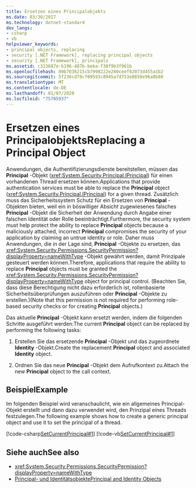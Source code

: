 ```yaml
---
title: Ersetzen eines Principalobjekts
ms.date: 03/30/2017
ms.technology: dotnet-standard
dev_langs:
- csharp
- vb
helpviewer_keywords:
- principal objects, replacing
- security [.NET Framework], replacing principal objects
- security [.NET Framework], principals
ms.assetid: c323687e-b196-487b-beba-f38f9b3f961b
ms.openlocfilehash: 89b7036215cb7998222e280ceef02073d455a1b2
ms.sourcegitcommit: 5f236cd78cf09593c8945a7d753e0850e96a0b80
ms.translationtype: MT
ms.contentlocale: de-DE
ms.lasthandoff: 01/07/2020
ms.locfileid: "75705937"
---
```

# <a name="replacing-a-principal-object"></a><span data-ttu-id="b1508-102">Ersetzen eines Principalobjekts</span><span class="sxs-lookup"><span data-stu-id="b1508-102">Replacing a Principal Object</span></span>
<span data-ttu-id="b1508-103">Anwendungen, die Authentifizierungsdienste bereitstellen, müssen das **Principal** -Objekt (<xref:System.Security.Principal.IPrincipal>) für einen vorhandenen Thread ersetzen können.</span><span class="sxs-lookup"><span data-stu-id="b1508-103">Applications that provide authentication services must be able to replace the **Principal** object (<xref:System.Security.Principal.IPrincipal>) for a given thread.</span></span> <span data-ttu-id="b1508-104">Zusätzlich muss das Sicherheitssystem Schutz für ein Ersetzen von **Principal** -Objekten bieten, weil ein in böswilliger Absicht zugewiesenes falsches **Principal** -Objekt die Sicherheit der Anwendung durch Angabe einer falschen Identität oder Rolle beeinträchtigt.</span><span class="sxs-lookup"><span data-stu-id="b1508-104">Furthermore, the security system must help protect the ability to replace **Principal** objects because a maliciously attached, incorrect **Principal** compromises the security of your application by claiming an untrue identity or role.</span></span> <span data-ttu-id="b1508-105">Daher muss Anwendungen, die in der Lage sind, **Principal** -Objekte zu ersetzen, das <xref:System.Security.Permissions.SecurityPermission?displayProperty=nameWithType> -Objekt gewährt werden, damit Prinzipale gesteuert werden können.</span><span class="sxs-lookup"><span data-stu-id="b1508-105">Therefore, applications that require the ability to replace **Principal** objects must be granted the <xref:System.Security.Permissions.SecurityPermission?displayProperty=nameWithType> object for principal control.</span></span> <span data-ttu-id="b1508-106">(Beachten Sie, dass diese Berechtigung nicht dazu erforderlich ist, rollenbasierte Sicherheitsüberprüfungen auszuführen oder **Principal** -Objekte zu erstellen.)</span><span class="sxs-lookup"><span data-stu-id="b1508-106">(Note that this permission is not required for performing role-based security checks or for creating **Principal** objects.)</span></span>  
  
 <span data-ttu-id="b1508-107">Das aktuelle **Principal** -Objekt kann ersetzt werden, indem die folgenden Schritte ausgeführt werden:</span><span class="sxs-lookup"><span data-stu-id="b1508-107">The current **Principal** object can be replaced by performing the following tasks:</span></span>  
  
1. <span data-ttu-id="b1508-108">Erstellen Sie das ersetzende **Principal** -Objekt und das zugeordnete **Identity** -Objekt.</span><span class="sxs-lookup"><span data-stu-id="b1508-108">Create the replacement **Principal** object and associated **Identity** object.</span></span>  
  
2. <span data-ttu-id="b1508-109">Ordnen Sie das neue **Principal** -Objekt dem Aufrufkontext zu.</span><span class="sxs-lookup"><span data-stu-id="b1508-109">Attach the new **Principal** object to the call context.</span></span>  
  
## <a name="example"></a><span data-ttu-id="b1508-110">Beispiel</span><span class="sxs-lookup"><span data-stu-id="b1508-110">Example</span></span>  
 <span data-ttu-id="b1508-111">Im folgenden Beispiel wird veranschaulicht, wie ein allgemeines Principal-Objekt erstellt und dann dazu verwendet wird, den Prinzipal eines Threads festzulegen.</span><span class="sxs-lookup"><span data-stu-id="b1508-111">The following example shows how to create a generic principal object and use it to set the principal of a thread.</span></span>  
  
 [!code-csharp[SetCurrentPrincipal#1](../../../samples/snippets/csharp/VS_Snippets_CLR/SetCurrentPrincipal/CS/program.cs#1)]
 [!code-vb[SetCurrentPrincipal#1](../../../samples/snippets/visualbasic/VS_Snippets_CLR/SetCurrentPrincipal/VB/program.vb#1)]  
  
## <a name="see-also"></a><span data-ttu-id="b1508-112">Siehe auch</span><span class="sxs-lookup"><span data-stu-id="b1508-112">See also</span></span>

- <xref:System.Security.Permissions.SecurityPermission?displayProperty=nameWithType>
- [<span data-ttu-id="b1508-113">Principal- und Identitätsobjekte</span><span class="sxs-lookup"><span data-stu-id="b1508-113">Principal and Identity Objects</span></span>](../../../docs/standard/security/principal-and-identity-objects.md)
